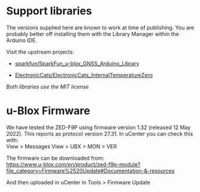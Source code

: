 # Support libraries

The versions supplied here are known to work at time of publishing.
You are probably better off installing them with the Library Manager within the Arduino IDE.


Visit the upstream projects:

* [sparkfun/SparkFun_u-blox_GNSS_Arduino_Library](https://github.com/sparkfun/SparkFun_u-blox_GNSS_Arduino_Library)

* [ElectronicCats/ElectronicCats_InternalTemperatureZero](https://github.com/ElectronicCats/ElectronicCats_InternalTemperatureZero)


_Both libraries use the MIT license_


# u-Blox Firmware

We have tested the ZED-F9P using firmware version 1.32 (released 12 May 2022).
This reports as protocol version 27.31. In uCenter you can check this with:  
  View > Messages View > UBX > MON > VER

The firmware can be downloaded from:  
  https://www.u-blox.com/en/product/zed-f9p-module?file_category=Firmware%2520Update#Documentation-&-resources

And then uploaded in uCenter in Tools > Firmware Update


